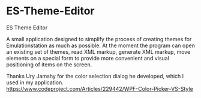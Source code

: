 # ES-Theme-Editor
ES Theme Editor

A small application designed to simplify the process of creating themes for Emulationstation as much as possible. At the moment the program can open an existing set of themes, read XML markup, generate XML markup, move elements on a special form to provide more convenient and visual positioning of items on the screen.

Thanks Ury Jamshy for the color selection dialog he developed, which I used in my application.
https://www.codeproject.com/Articles/229442/WPF-Color-Picker-VS-Style
